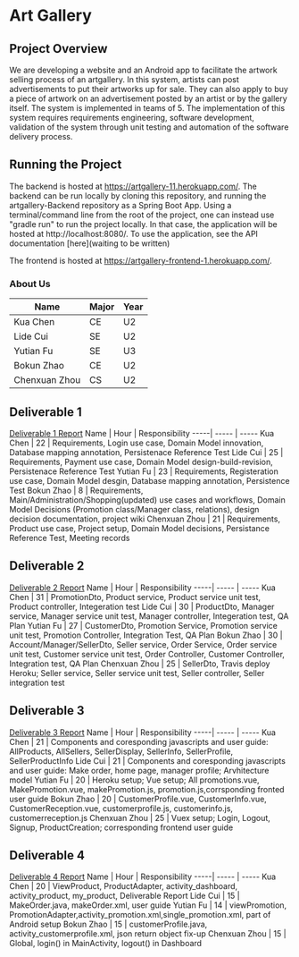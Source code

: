 # Art Gallery 

## Project Overview
We are developing a website and an Android app to facilitate the artwork selling process of an artgallery. In this system,
artists can post advertisements to put their artworks up for sale. They can also apply to buy a piece of artwork on an advertisement
posted by an artist or by the gallery itself. The system is implemented in teams of 5. The implementation of this system
requires requirements engineering, software development, validation of the system through unit testing and automation of the software
delivery process.

## Running the Project
The backend is hosted at https://artgallery-11.herokuapp.com/. The backend can be run locally by cloning this repository, and running the artgallery-Backend repository as a Spring Boot App. Using a terminal/command line from the root of the project, one can instead use "gradle run" to run the project locally. In that case, the application will be hosted at http://localhost:8080/. To use the application, see the API documentation [here](waiting to be written)

The frontend is hosted at https://artgallery-frontend-1.herokuapp.com/.

### About Us
Name | Major | Year
-----| ----- | -----
Kua Chen | CE | U2 
Lide Cui | SE | U2 
Yutian Fu | SE | U3 
Bokun Zhao | CE | U2 
Chenxuan Zhou| CS | U2 

## Deliverable 1
[Deliverable 1 Report](https://github.com/McGill-ECSE321-Fall2020/project-group-11/wiki/Deliverable-1-Report)
Name | Hour | Responsibility
-----| ----- | -----
Kua Chen | 22 |  Requirements, Login use case, Domain Model innovation, Database mapping annotation, Persistenace Reference Test
Lide Cui | 25 |  Requirements, Payment use case, Domain Model design-build-revision, Persistenace Reference Test
Yutian Fu | 23 | Requirements, Registeration use case, Domain Model desgin, Database mapping annotation, Persistence Test 
Bokun Zhao | 8 |  Requirements, Main/Administration/Shopping(updated) use cases and workflows, Domain Model Decisions (Promotion class/Manager class, relations), design decision documentation, project wiki
Chenxuan Zhou | 21 | Requirements, Product use case, Project setup, Domain Model decisions, Persistance Reference Test, Meeting records

## Deliverable 2
[Deliverable 2 Report](https://github.com/McGill-ECSE321-Fall2020/project-group-11/wiki/Deliverable-2-Report)
Name | Hour | Responsibility
-----| ----- | -----
Kua Chen | 31 |  PromotionDto, Product service, Product service unit test, Product controller, Integeration test
Lide Cui | 30 |  ProductDto, Manager service, Manager service unit test, Manager controller, Integeration test, QA Plan
Yutian Fu | 27 | CustomerDto, Promotion Service, Promotion service unit test, Promotion Controller, Integration Test, QA Plan
Bokun Zhao | 30 | Account/Manager/SellerDto, Seller service, Order Service, Order service unit test, Customer service unit test, Order Controller, Customer Controller, Integration test, QA Plan
Chenxuan Zhou | 25 | SellerDto, Travis deploy Heroku; Seller service, Seller service unit test, Seller controller, Seller integration test

## Deliverable 3
[Deliverable 3 Report](https://github.com/McGill-ECSE321-Fall2020/project-group-11/wiki/Deliverable-3-Report)
Name | Hour | Responsibility
-----| ----- | -----
Kua Chen | 21 | Components and coresponding javascripts and user guide: AllProducts, AllSellers, SellerDisplay, SellerInfo, SellerProfile, SellerProductInfo 
Lide Cui | 21 |  Components and coresponding javascripts and user guide: Make order, home page, manager profile; Arvhitecture model
Yutian Fu | 20 | Heroku setup; Vue setup; All promotions.vue, MakePromotion.vue, makePromotion.js, promotion.js,corrsponding fronted user guide
Bokun Zhao | 20 | CustomerProfile.vue, CustomerInfo.vue, CustomerReception.vue, customerprofile.js, customerinfo.js, customerreception.js
Chenxuan Zhou | 25 | Vuex setup; Login, Logout, Signup, ProductCreation; corresponding frontend user guide  

## Deliverable 4
[Deliverable 4 Report](https://github.com/McGill-ECSE321-Fall2020/project-group-11/wiki/Deliverable-4-Report)
Name | Hour | Responsibility
-----| ----- | -----
Kua Chen | 20 | ViewProduct, ProductAdapter, activity_dashboard, activity_product, my_product, Deliverable Report 
Lide Cui | 15 |  MakeOrder.java, makeOrder.xml, user guide
Yutian Fu | 14 | viewPromotion, PromotionAdapter,activity_promotion.xml,single_promotion.xml, part of Android setup
Bokun Zhao | 15 | customerProfile.java, activity_customerprofile.xml, json return object fix-up
Chenxuan Zhou | 15 | Global, login() in MainActivity, logout() in Dashboard
